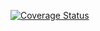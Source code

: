 <a href='https://coveralls.io/github/fga-gpp-mds/2018.1_Gerencia_mais'><img src='https://coveralls.io/repos/github/fga-gpp-mds/2018.1_Gerencia_mais/badge.svg' alt='Coverage Status' /></a>
